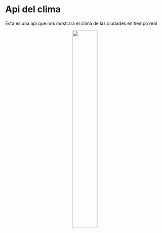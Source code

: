 # Api del clima
Esta es una api que nos mostrara el clima de las ciudades en tiempo real

<p align="center" ><img 
 src="https://cdn-icons-png.flaticon.com/512/2698/2698240.png" width="40%"/></p>